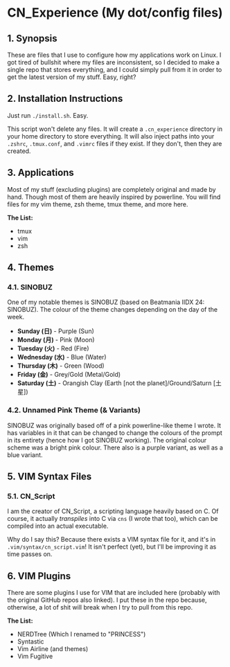 # CN\_Experience (My dot/config files)

## 1. Synopsis
These are files that I use to configure how my applications work on Linux.
I got tired of bullshit where my files are inconsistent, so I decided to make
a single repo that stores everything, and I could simply pull from it in order
to get the latest version of my stuff. Easy, right?

## 2. Installation Instructions
Just run `./install.sh`. Easy.

This script won't delete any files. It will create a `.cn_experience` directory
in your home directory to store everything. It will also inject paths into your
`.zshrc`, `.tmux.conf`, and `.vimrc` files if they exist. If they don't, then
they are created.

## 3. Applications
Most of my stuff (excluding plugins) are completely original and made by hand.
Though most of them are heavily inspired by powerline. You will find files for
my vim theme, zsh theme, tmux theme, and more here.

**The List:**
* tmux
* vim
* zsh

## 4. Themes
### 4.1. SINOBUZ
One of my notable themes is SINOBUZ (based on Beatmania IIDX 24: SINOBUZ). The
colour of the theme changes depending on the day of the week.
* **Sunday (日)** - Purple (Sun)
* **Monday (月)** - Pink (Moon)
* **Tuesday (火)** - Red (Fire)
* **Wednesday (水)** - Blue (Water)
* **Thursday (木)** - Green (Wood)
* **Friday (金)** - Grey/Gold (Metal/Gold)
* **Saturday (土)** - Orangish Clay (Earth [not the planet]/Ground/Saturn [土星])

### 4.2. Unnamed Pink Theme (& Variants)
SINOBUZ was originally based off of a pink powerline-like theme I wrote. It has
variables in it that can be changed to change the colours of the prompt in its
entirety (hence how I got SINOBUZ working). The original colour scheme was a
bright pink colour. There also is a purple variant, as well as a blue variant.

## 5. VIM Syntax Files
### 5.1. CN\_Script
I am the creator of CN\_Script, a scripting language heavily based on C. Of
course, it actually *transpiles* into C via `cns` (I wrote that too), which
can be compiled into an actual executable.

Why do I say this? Because there exists a VIM syntax file for it, and it's
in `.vim/syntax/cn_script.vim`! It isn't perfect (yet), but I'll be improving
it as time passes on.

## 6. VIM Plugins
There are some plugins I use for VIM that are included here (probably with the
original GitHub repos also linked). I put these in the repo because, otherwise,
a lot of shit will break when I try to pull from this repo.

**The List:**
* NERDTree (Which I renamed to "PRINCESS")
* Syntastic
* Vim Airline (and themes)
* Vim Fugitive
